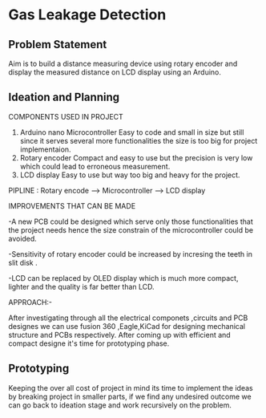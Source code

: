 # Gas Leakage Detection
## Problem Statement
Aim is to build a distance measuring device using rotary encoder and display the measured distance on LCD display using an Arduino.

## Ideation and Planning
COMPONENTS USED IN PROJECT

1. Arduino nano Microcontroller
Easy to code and small in size but still since it serves several more functionalities the size is too big for project implementaion.
2. Rotary encoder 
Compact and easy to use but the precision is very low which could lead to erroneous measurement.
3. LCD display
Easy to use but way too big and heavy for the project.

PIPLINE : Rotary encode --> Microcontroller --> LCD display

IMPROVEMENTS THAT CAN BE MADE

-A new PCB could be designed which serve only those functionalities that the project needs hence the size constrain of the microcontroller could be avoided.

-Sensitivity of rotary encoder could be increased by incresing the teeth in slit disk .

-LCD can be replaced by OLED display which is much more compact, lighter and the quality is far better than LCD.

APPROACH:-

After investigating through all the electrical componets ,circuits and PCB designes we can use fusion 360 ,Eagle,KiCad for designing mechanical structure and PCBs respectively. After coming up with efficient and compact designe it's time for prototyping phase.

## Prototyping
Keeping the over all cost of project in mind its time to implement the ideas by breaking project in smaller parts, if we find any undesired outcome we can go back to ideation stage and work recursively on the problem.




